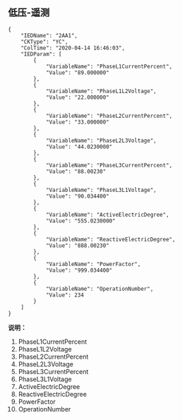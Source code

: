 ## 低压-遥测
``` 
{
    "IEDName": "2AA1",
    "CKType": "YC",
    "ColTime": "2020-04-14 16:46:03",
    "IEDParam": [
        {
            "VariableName": "PhaseL1CurrentPercent",
            "Value": "89.000000"
        },
        {
            "VariableName": "PhaseL1L2Voltage",
            "Value": "22.000000"
        },
        {
            "VariableName": "PhaseL2CurrentPercent",
            "Value": "33.000000"
        },
        {
            "VariableName": "PhaseL2L3Voltage",
            "Value": "44.0230000"
        },
        {
            "VariableName": "PhaseL3CurrentPercent",
            "Value": "88.00230"
        },
        {
            "VariableName": "PhaseL3L1Voltage",
            "Value": "90.034400"
        },
        {
            "VariableName": "ActiveElectricDegree",
            "Value": "555.0230000"
        },
        {
            "VariableName": "ReactiveElectricDegree",
            "Value": "888.00230"
        },
        {
            "VariableName": "PowerFactor",
            "Value": "999.034400"
        },
        {
            "VariableName": "OperationNumber",
            "Value": 234
        }
    ]
}
```

**说明：**
1. PhaseL1CurrentPercent
2. PhaseL1L2Voltage
3. PhaseL2CurrentPercent
4. PhaseL2L3Voltage
5. PhaseL3CurrentPercent
6. PhaseL3L1Voltage
7. ActiveElectricDegree
8. ReactiveElectricDegree
9. PowerFactor
10. OperationNumber










